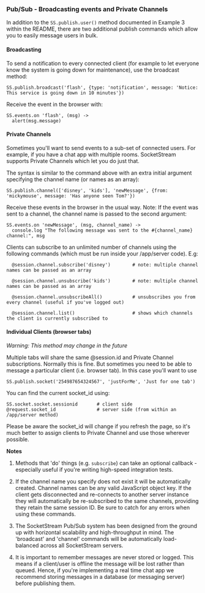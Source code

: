 ### Pub/Sub - Broadcasting events and Private Channels

In addition to the `SS.publish.user()` method documented in Example 3 within the README, there are two additional publish commands which allow you to easily message users in bulk.


#### Broadcasting

To send a notification to every connected client (for example to let everyone know the system is going down for maintenance), use the broadcast method:

``` coffee-script
SS.publish.broadcast('flash', {type: 'notification', message: 'Notice: This service is going down in 10 minutes'})
```

Receive the event in the browser with:

``` coffee-script
SS.events.on 'flash', (msg) ->
  alert(msg.message)
```

#### Private Channels
    
Sometimes you'll want to send events to a sub-set of connected users. For example, if you have a chat app with multiple rooms. SocketStream supports Private Channels which let you do just that.

The syntax is similar to the command above with an extra initial argument specifying the channel name (or names as an array):

``` coffee-script
SS.publish.channel(['disney', 'kids'], 'newMessage', {from: 'mickymouse', message: 'Has anyone seen Tom?'})
```

Receive these events in the browser in the usual way. Note: If the event was sent to a channel, the channel name is passed to the second argument:

``` coffee-script
SS.events.on 'newMessage', (msg, channel_name) ->
  console.log "The following message was sent to the #{channel_name} channel:", msg
```
 
Clients can subscribe to an unlimited number of channels using the following commands (which must be run inside your /app/server code). E.g:

``` coffee-script
  @session.channel.subscribe('disney')        # note: multiple channel names can be passed as an array 
    
  @session.channel.unsubscribe('kids')        # note: multiple channel names can be passed as an array

  @session.channel.unsubscribeAll()           # unsubscribes you from every channel (useful if you've logged out)
    
  @session.channel.list()                     # shows which channels the client is currently subscribed to
```

#### Individual Clients (browser tabs)

_Warning: This method may change in the future_

Multiple tabs will share the same @session.id and Private Channel subscriptions. Normally this is fine. But sometimes you need to be able to message a particular client (i.e. browser tab). In this case you'll want to use

``` coffee-script
SS.publish.socket('254987654324567', 'justForMe', 'Just for one tab')
```

You can find the current socket_id using:

``` coffee-script
SS.socket.socket.sessionid       # client side
@request.socket_id               # server side (from within an /app/server method)
```

Please be aware the socket_id will change if you refresh the page, so it's much better to assign clients to Private Channel and use those wherever possible.


**Notes**

1. Methods that 'do' things (e.g. `subscribe`) can take an optional callback - especially useful if you're writing high-speed integration tests.

2. If the channel name you specify does not exist it will be automatically created. Channel names can be any valid JavaScript object key. If the client gets disconnected and re-connects to another server instance they will automatically be re-subscribed to the same channels, providing they retain the same session ID. Be sure to catch for any errors when using these commands.

3. The SocketStream Pub/Sub system has been designed from the ground up with horizontal scalability and high-throughput in mind. The 'broadcast' and 'channel' commands will be automatically load-balanced across all SocketStream servers.

4. It is important to remember messages are never stored or logged. This means if a client/user is offline the message will be lost rather than queued. Hence, if you're implementing a real time chat app we recommend storing messages in a database (or messaging server) before publishing them.


